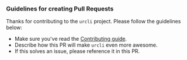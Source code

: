 ### Guidelines for creating Pull Requests

Thanks for contributing to the `urcli` project. Please follow the guidelines
below:

* Make sure you've read the [Contributing guide](CONTRIBUTING.md).
* Describe how this PR will make `urcli` even more awesome.
* If this solves an issue, please reference it in this PR.
